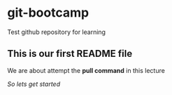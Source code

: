 # git-bootcamp
Test github repository for learning
## This is our first README file
We are about attempt the **pull command** in this lecture

*So lets get started*
